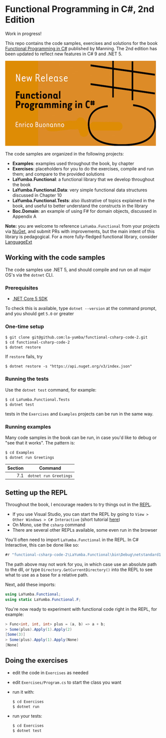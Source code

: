 # Functional Programming in C#, 2nd Edition

Work in progress!

This repo contains the code samples, exercises and solutions for the book
[Functional Programming in C#](https://www.manning.com/books/functional-programming-in-c-sharp?a_aid=functional-programming-in-c-sharp&a_bid=ad9af506)
published by Manning. The 2nd edition has been updated to reflect new features
in C# 9 and .NET 5.

[![Functional Programming in C#](cover.jpg)](https://www.manning.com/books/functional-programming-in-c-sharp?a_aid=functional-programming-in-c-sharp&a_bid=ad9af506)

The code samples are organized in the following projects:

- **Examples**: examples used throughout the book, by chapter
- **Exercises**: placeholders for you to do the exercises, compile and run them;
  and compare to the provided solutions
- **LaYumba.Functional**: a functional library that we develop throughout the book
- **LaYumba.Functional.Data**: very simple functional data structures discussed in Chapter 10
- **LaYumba.Functional.Tests**: also illustrative of topics explained in the book, and
  useful to better understand the constructs in the library
- **Boc.Domain**: an example of using F# for domain objects, discussed in Appendix A

**Note:** you are welcome to reference `LaYumba.Functional` from your projects
via [NuGet](https://www.nuget.org/packages/LaYumba.Functional), and submit
PRs with improvements, but the main intent of this library is pedagogical.
For a more fully-fledged functional library, consider [LanguageExt](https://github.com/louthy/language-ext)

## Working with the code samples

The code samples use .NET 5, and should compile and run on all major OS's
via the `dotnet` CLI.

### Prerequisites

- [.NET Core 5 SDK](https://www.microsoft.com/net/download/core)

To check this is available, type `dotnet --version` at the command prompt, 
and you should get `5.0` or greater

### One-time setup

```
$ git clone git@github.com:la-yumba/functional-csharp-code-2.git
$ cd functional-csharp-code-2
$ dotnet restore
```

If `restore` fails, try 

````
$ dotnet restore -s "https://api.nuget.org/v3/index.json"
````

### Running the tests

Use the `dotnet test` command, for example:

```
$ cd LaYumba.Functional.Tests
$ dotnet test
```

tests in the `Exercises` and `Examples` projects can be run in the same way.

### Running examples

Many code samples in the book can be run, in case you'd like to debug or "see that it works".
The pattern is:

```
$ cd Examples
$ dotnet run Greetings
```

| Section | Command
|---:| ---
| 7.1 | `dotnet run Greetings`

## Setting up the REPL

Throughout the book, I encourage readers to try things out in the [REPL](https://en.wikipedia.org/wiki/Read%E2%80%93eval%E2%80%93print_loop).

- If you use Visual Studio, you can start the REPL by going to
`View > Other Windows > C# Interactive` (short tutorial [here](https://github.com/dotnet/roslyn/wiki/C%23-Interactive-Walkthrough))
- On Mono, use the `csharp` command
- There are several other REPLs available, some even run in the browser

You'll often need to import `LaYumba.Functional` in the REPL. In C# Interactive,
this can be done like so:

```csharp
#r "functional-csharp-code-2\LaYumba.Functional\bin\Debug\netstandard1.6\LaYumba.Functional.dll"
```

The path above may not work for you, in which case use an absolute path to the dll,
or type `Directory.GetCurrentDirectory()` into the REPL to see what to use as a base for a relative path.

Next, add these imports:

```csharp
using LaYumba.Functional;
using static LaYumba.Functional.F;
```

You're now ready to experiment with functional code right in the REPL, for example:

```csharp
> Func<int, int, int> plus = (a, b) => a + b;
> Some(plus).Apply(1).Apply(2)
[Some(3)]
> Some(plus).Apply(1).Apply(None)
[None]
```

## Doing the exercises

- edit the code in `Exercises` as needed
- edit `Exercises/Program.cs` to start the class you want
- run it with:

  ```
  $ cd Exercises
  $ dotnet run
  ```
- run your tests:

  ```
  $ cd Exercises
  $ dotnet test
  ```
